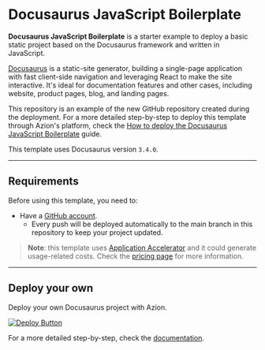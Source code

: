 # Docusaurus JavaScript Boilerplate

**Docusaurus JavaScript Boilerplate** is a starter example to deploy a basic static project based on the Docusaurus framework and written in JavaScript.

[Docusaurus](https://docusaurus.io/) is a static-site generator, building a single-page application with fast client-side navigation and leveraging React to make the site interactive. It's ideal for documentation features and other cases, including website, product pages, blog, and landing pages.

This repository is an example of the new GitHub repository created during the deployment. For a more detailed step-by-step to deploy this template through Azion's platform, check the [How to deploy the Docusaurus JavaScript Boilerplate](https://www.azion.com/en/documentation/products/guides/docusaurus-javascript-boilerplate/) guide.

This template uses Docusaurus version `3.4.0`.

---

## Requirements

Before using this template, you need to:

- Have a [GitHub account](https://github.com/signup).
  - Every push will be deployed automatically to the main branch in this repository to keep your project updated.

> **Note**: this template uses [Application Accelerator](https://www.azion.com/en/documentation/products/build/edge-application/application-accelerator/) and it could generate usage-related costs. Check the [pricing page](https://www.azion.com/en/pricing/) for more information.

---

## Deploy your own

Deploy your own Docusaurus project with Azion.

[![Deploy Button](/static/button.png)](https://console.azion.com/create/docusaurus/docusaurus-boilerplate-javascript "Deploy with Azion")

For a more detailed step-by-step, check the [documentation](https://www.azion.com/en/documentation/products/guides/docusaurus-javascript-boilerplate/).